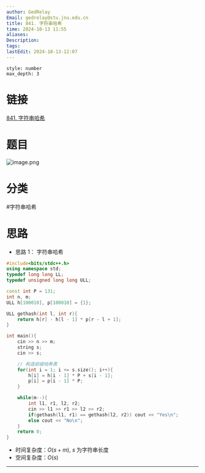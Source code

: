 ```yaml
---
author: GedRelay
Email: gedrelay@stu.jnu.edu.cn
title: 841. 字符串哈希
time: 2024-10-13 11:55
aliases: 
Description: 
tags: 
lastEdit: 2024-10-13-12:07
---
```


```toc
style: number
max_depth: 3
```

# 链接
[841. 字符串哈希](https://www.acwing.com/problem/content/843/) 

# 题目
![image.png](https://ged-pic-bed.oss-cn-guangzhou.aliyuncs.com/img/202410131155572.png)


# 分类
#字符串哈希 

# 思路
- 思路 1：
字符串哈希

```cpp
#include<bits/stdc++.h>
using namespace std;
typedef long long LL;
typedef unsigned long long ULL;

const int P = 131;
int n, m;
ULL h[100010], p[100010] = {1};

ULL gethash(int l, int r){
    return h[r] - h[l - 1] * p[r - l + 1];
}

int main(){
    cin >> n >> m;
    string s;
    cin >> s;

    // 构造前缀哈希表
    for(int i = 1; i <= s.size(); i++){
        h[i] = h[i - 1] * P + s[i - 1];
        p[i] = p[i - 1] * P;
    }

    while(m--){
        int l1, r1, l2, r2;
        cin >> l1 >> r1 >> l2 >> r2;
        if(gethash(l1, r1) == gethash(l2, r2)) cout << "Yes\n";
        else cout << "No\n";
    }
    return 0;
}
```


- 时间复杂度：${O\left( s+m \right)  }$, ${s }$ 为字符串长度
- 空间复杂度：${O\left( s \right)  }$ 


---

